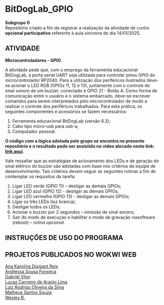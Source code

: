 # BitDogLab_GPIO

__Subgrupo 0__<br>
Repositório criado a fim de registrar a realização da atividade de cunho __opcional participativo__ referente à aula síncrona do dia 14/01/2025.

## ATIVIDADE 
__Microcontroladores - GPIO__<br>

A atividade pede que, com o emprego da ferramenta educacional BitDogLab, a porta serial UART seja utilizada para controlar pinos GPIO do microcontrolador RP2040. Para a utilização dos periféricos
ilustrados deve-se acionar o LED RGB (GPIOs 11, 12 e 13), juntamente com o controle de sinal sonoro de um buzzer, conectado à GPIO 21 - Botão A. Como forma de comunicação entre o usuário e o sistema embarcado,
deve-se escrever comandos para serem interpretados pelo microcontrolador de modo a realizar o controle dos periféricos trabalhados. 
Para esta prática, os seguintes componentes e acessórios se fazem necessários:

1) Ferramenta educacional BitDogLab (versão 6.3);
3) Cabo tipo micro-usb para usb-a;
4) Computador pessoal.

__O código com a lógica adotada pelo grupo se encontra no presente reposítório e o resultado pode ser assistido no vídeo alocado neste link: [link aqui]().__

Vale ressaltar que as estratégias de acionamento dos LEDs e de geração do sinal elétrico do buzzer são adotadas com base nos critérios da equipe de desenvolvimento. Tais critérios devem seguir as seguintes rotinas a fim de contemplar os requisitos da tarefa:

1) Ligar LED verde (GPIO 11) – desligar as demais GPIOs;
2) Ligar LED azul (GPIO 12) - desligar as demais GPIOs;
3) Ligar LED vermelho (GPIO 13) - desligar as demais GPIOs;
4) Ligar os três LEDs (luz branca);
5) Desligar todos os LEDs;
6) Acionar o buzzer por 2 segundos – emissão de sinal sonoro;
7) Sair do modo de execução e habilitar o modo de gravação viasoftware (reboot) – _rotina opcional_.

## INSTRUÇÕES DE USO DO PROGRAMA

## PROJETOS PUBLICADOS NO WOKWI WEB

[Ana Karolina Disigant Reis]()<br>
[Andressa Sousa Fonseca]()<br>
[Gabriel Vitor]()<br>
[Lucas Carneiro de Araújo Lima]()<br>
[Luiz Rodrigo Oliveira da Silva]()<br>
[Matheus Santos Souza]()<br>
[Wesley R.]()

